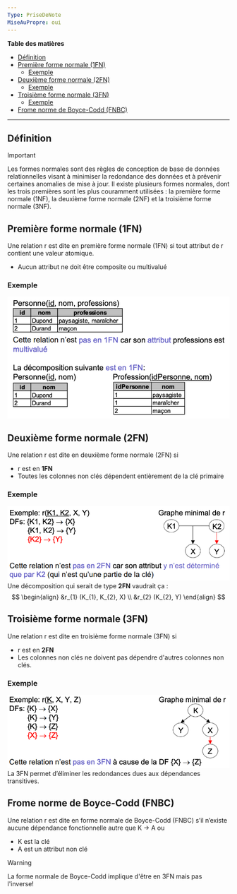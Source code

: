 ```yaml
---
Type: PriseDeNote
MiseAuPropre: oui
---
```

**Table des matières**
- [Définition](#d%C3%A9finition)
- [Première forme normale (1FN)](#premi%C3%A8re-forme-normale-1fn)
	- [Exemple](#exemple)
- [Deuxième forme normale (2FN)](#deuxi%C3%A8me-forme-normale-2fn)
	- [Exemple](#exemple)
- [Troisième forme normale (3FN)](#troisi%C3%A8me-forme-normale-3fn)
	- [Exemple](#exemple)
- [Frome norme de Boyce-Codd (FNBC)](#frome-norme-de-boyce-codd-fnbc)

___
## Définition
>[!important]
>Les formes normales sont des règles de conception de base de données relationnelles visant à minimiser la redondance des données et à prévenir certaines anomalies de mise à jour. Il existe plusieurs formes normales, dont les trois premières sont les plus couramment utilisées : la première forme normale (1NF), la deuxième forme normale (2NF) et la troisième forme normale (3NF).
## Première forme normale (1FN)
Une relation r est dite en première forme normale (1FN) si tout attribut de r contient une valeur atomique.
- Aucun attribut ne doit être composite ou multivalué
### Exemple
![](../../../../S0/PiecesJointes/Pasted%20image%2020240114152808.png)
## Deuxième forme normale (2FN)
Une relation r est dite en deuxième forme normale (2FN) si
- r est en **1FN**
- Toutes les colonnes non clés dépendent entièrement de la clé primaire
### Exemple
![](../../../../S0/PiecesJointes/Pasted%20image%2020240114153035.png)
Une décomposition qui serait de type **2FN** vaudrait ça : 
$$
\begin{align}
&r_{1} (K_{1}, K_{2}, X) \\
&r_{2} (K_{2}, Y)
\end{align}
$$
## Troisième forme normale (3FN)
Une relation r est dite en troisième forme normale (3FN) si
- r est en **2FN**
- Les colonnes non clés ne doivent pas dépendre d'autres colonnes non clés.
### Exemple
![](../../../../S0/PiecesJointes/Pasted%20image%2020240114153654.png)
La 3FN permet d’éliminer les redondances dues aux dépendances transitives.
## Frome norme de Boyce-Codd (FNBC)
Une relation r est dite en forme normale de Boyce-Codd (FNBC) s’il n’existe aucune dépendance fonctionnelle autre que K -> A ou
- K est la clé
- A est un attribut non clé

>[!warning]
>La forme normale de Boyce-Codd implique d'être en 3FN mais pas l'inverse!

